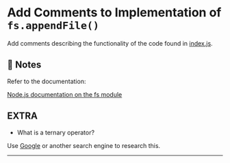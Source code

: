# Add Comments to Implementation of `fs.appendFile()`

Add comments describing the functionality of the code found in [index.js](./starter/index.js).

## 📝 Notes

Refer to the documentation: 

[Node.js documentation on the fs module](https://nodejs.org/api/fs.html#fs_fs_appendfile_path_data_options_callback)

## EXTRA

* What is a ternary operator?

Use [Google](https://www.google.com) or another search engine to research this.

---
